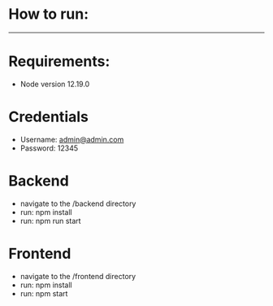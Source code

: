 # How to run:

---

# Requirements:

- Node version 12.19.0

# Credentials

- Username: admin@admin.com
- Password: 12345

# Backend

- navigate to the /backend directory
- run: npm install
- run: npm run start

# Frontend

- navigate to the /frontend directory
- run: npm install
- run: npm start
